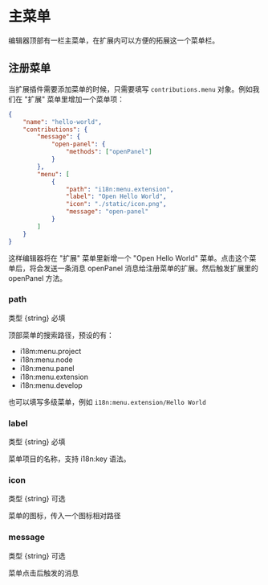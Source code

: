 # 主菜单

编辑器顶部有一栏主菜单，在扩展内可以方便的拓展这一个菜单栏。

## 注册菜单

当扩展插件需要添加菜单的时候，只需要填写 `contributions.menu` 对象。例如我们在 "扩展" 菜单里增加一个菜单项：

```json
{
    "name": "hello-world",
    "contributions": {
        "message": {
            "open-panel": {
                "methods": ["openPanel"]
            }
        },
        "menu": [
            {
                "path": "i18n:menu.extension",
                "label": "Open Hello World",
                "icon": "./static/icon.png",
                "message": "open-panel"
            }
        ]
    }
}
```

这样编辑器将在 "扩展" 菜单里新增一个 "Open Hello World" 菜单。点击这个菜单后，将会发送一条消息 openPanel 消息给注册菜单的扩展。然后触发扩展里的 openPanel 方法。

### path

类型 {string} 必填

顶部菜单的搜索路径，预设的有：

- i18m:menu.project
- i18n:menu.node
- i18n:menu.panel
- i18n:menu.extension
- i18n:menu.develop

也可以填写多级菜单，例如 `i18n:menu.extension/Hello World`

### label

类型 {string} 必填

菜单项目的名称，支持 i18n:key 语法。

### icon

类型 {string} 可选

菜单的图标，传入一个图标相对路径

### message

类型 {string} 可选

菜单点击后触发的消息
